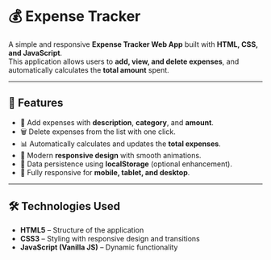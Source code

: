 # 💰 Expense Tracker

A simple and responsive **Expense Tracker Web App** built with **HTML, CSS, and JavaScript**.  
This application allows users to **add, view, and delete expenses**, and automatically calculates the **total amount** spent.

---

## 🚀 Features
- 📌 Add expenses with **description**, **category**, and **amount**.
- 🗑 Delete expenses from the list with one click.
- 📊 Automatically calculates and updates the **total expenses**.
- 💎 Modern **responsive design** with smooth animations.
- 💾 Data persistence using **localStorage** (optional enhancement).
- 📱 Fully responsive for **mobile, tablet, and desktop**.

---

## 🛠 Technologies Used
- **HTML5** – Structure of the application
- **CSS3** – Styling with responsive design and transitions
- **JavaScript (Vanilla JS)** – Dynamic functionality

